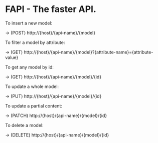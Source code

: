 # FAPI - The faster API.

To insert a new model:

-> (POST) http://{host}/{api-name}/{model}

To filter a model by attribute:

-> (GET) http://{host}/{api-name}/{model}?{attribute-name}={attribute-value}

To get any model by id:

-> (GET) http://{host}/{api-name}/{model}/{id}

To update a whole model:

-> (PUT) http://{host}/{api-name}/{model}/{id}

To update a partial content:

-> (PATCH) http://{host}/{api-name}/{model}/{id}

To delete a model:

-> (DELETE) http://{host}/{api-name}/{model}/{id}

